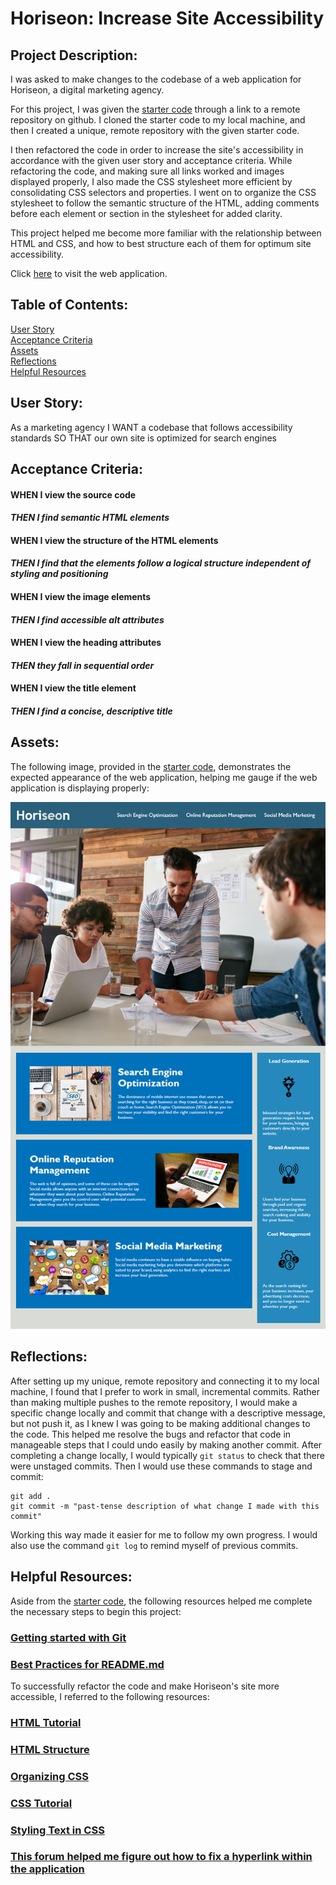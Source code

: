 # **Horiseon: Increase Site Accessibility**

## Project Description:
I was asked to make changes to the codebase of a web application for Horiseon, a digital marketing agency. 

For this project, I was given the [starter code](https://github.com/coding-boot-camp/urban-octo-telegram) through a link to a remote repository on github. I cloned the starter code to my local machine, and then I created a unique, remote repository with the given starter code. 

I then refactored the code in order to increase the site's accessibility in accordance with the given user story and acceptance criteria. While refactoring the code, and making sure all links worked and images displayed properly, I also made the CSS stylesheet more efficient by consolidating CSS selectors and properties. I went on to organize the CSS stylesheet to follow the semantic structure of the HTML, adding comments before each element or section in the stylesheet for added clarity. 

This project helped me become more familiar with the relationship between HTML and CSS, and how to best structure each of them for optimum site accessibility. 

Click [here](https://k8sterchi.github.io/Horiseon-Increase-Site-Accessibility/) to visit the web application.

## Table of Contents:
[User Story](#user-story)   
[Acceptance Criteria](#acceptance-criteria)  
[Assets](#assets)  
[Reflections](#reflections)   
[Helpful Resources](#helpful-resources)    


## User Story:
As a marketing agency
I WANT a codebase that follows accessibility standards
SO THAT our own site is optimized for search engines 

## Acceptance Criteria: 

#### WHEN I view the source code
#### *THEN I find semantic HTML elements*
#### WHEN I view the structure of the HTML elements 
#### *THEN I find that the elements follow a logical structure independent of styling and positioning*
#### WHEN I view the image elements 
#### *THEN I find accessible alt attributes*
#### WHEN I view the heading attributes
#### *THEN they fall in sequential order*
#### WHEN I view the title element 
#### *THEN I find a concise, descriptive title*

## Assets:
The following image, provided in the [starter code](https://github.com/coding-boot-camp/urban-octo-telegram), demonstrates the expected appearance of the web application, helping me gauge if the web application is displaying properly:

![Getting Started](./image.png)

## Reflections:
After setting up my unique, remote repository and connecting it to my local machine, I found that I prefer to work in small, incremental commits. Rather than making multiple pushes to the remote repository, I would make a specific change locally and commit that change with a descriptive message, but not push it, as I knew I was going to be making additional changes to the code. This helped me resolve the bugs and refactor that code in manageable steps that I could undo easily by making another commit. After completing a change locally, I would typically `git status` to check that there were unstaged commits. Then I would use these commands to stage and commit:
```
git add .
git commit -m "past-tense description of what change I made with this commit"
```
Working this way made it easier for me to follow my own progress. I would also use the command `git log` to remind myself of previous commits. 


## Helpful Resources:
Aside from the [starter code](https://github.com/coding-boot-camp/urban-octo-telegram), the following resources helped me complete the necessary steps to begin this project:
### [Getting started with Git](https://coding-boot-camp.github.io/full-stack/git/getting-started-with-git)
### [Best Practices for README.md](https://coding-boot-camp.github.io/full-stack/github/professional-readme-guide)

To successfully refactor the code and make Horiseon's site more accessible, I referred to the following resources:
### [HTML Tutorial](https://www.w3schools.com/html/?tag=search%20engine%20optimization)
### [HTML Structure](https://www.freecodecamp.org/news/html-best-practices/#:~:text=It%20is%20best%20practice%20to,and%20elements%20instead)
### [Organizing CSS](https://developer.mozilla.org/en-US/docs/Learn/CSS/Building_blocks/Organizing)
### [CSS Tutorial](https://www.w3schools.com/csS/default.asp)
### [Styling Text in CSS](https://developer.mozilla.org/en-US/docs/Learn/CSS/Styling_text/Fundamentals)
### [This forum helped me figure out how to fix a hyperlink within the application](https://stackoverflow.com/questions/2835140/how-do-i-link-to-part-of-a-page-hash)

